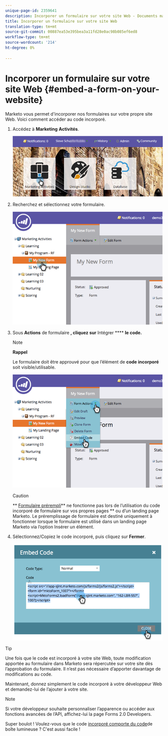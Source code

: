 ```yaml
---
unique-page-id: 2359641
description: Incorporer un formulaire sur votre site Web - Documents marketing - Documentation sur les produits
title: Incorporer un formulaire sur votre site Web
translation-type: tm+mt
source-git-commit: 00887ea53e395bea3a11fd28e0ac98b085ef6ed8
workflow-type: tm+mt
source-wordcount: '214'
ht-degree: 0%

---
```



# Incorporer un formulaire sur votre site Web {#embed-a-form-on-your-website}

Marketo vous permet d&#39;incorporer nos formulaires sur votre propre site Web. Voici comment accéder au code incorporé.

1. Accédez à **Marketing** **Activités**.

   ![](assets/login-marketing-activities-4.png)

1. Recherchez et sélectionnez votre formulaire.

   ![](assets/image2014-9-15-12-3a12-3a14.png)

1. Sous **Actions** de formulaire **, cliquez sur** Intégrer **** **le code.**

   >[!NOTE]
   >
   >**Rappel**
   >
   >
   >Le formulaire doit être approuvé pour que l’élément de **code** **incorporé** soit visible/utilisable.

   ![](assets/image2014-9-15-12-3a12-3a20.png)

   >[!CAUTION]
   >
   >** [Formulaire prérempli](../../../../product-docs/administration/settings/edit-landing-page-settings.md)** ne fonctionne pas lors de l’utilisation du code incorporé de formulaire sur vos propres pages ** ou d’un landing page Marketo. Le préremplissage de formulaire est destiné uniquement à fonctionner lorsque le formulaire est utilisé dans un landing page Marketo via l’option Insérer un élément.

1. Sélectionnez/Copiez le code incorporé, puis cliquez sur **Fermer**.

   ![](assets/image2014-9-15-12-3a12-3a31.png)

>[!TIP]
>
>Une fois que le code est incorporé à votre site Web, toute modification apportée au formulaire dans Marketo sera répercutée sur votre site dès l’approbation du formulaire. Il n’est pas nécessaire d’apporter davantage de modifications au code.

Maintenant, donnez simplement le code incorporé à votre développeur Web et demandez-lui de l’ajouter à votre site.

>[!NOTE]
>
>Si votre développeur souhaite personnaliser l’apparence ou accéder aux fonctions avancées de l’API, affichez-lui la page [](http://developers.marketo.com/documentation/websites/forms-2-0/)Forms 2.0 Developers.

Super boulot ! Voulez-vous que le code [incorporé comporte du code](use-a-form-in-a-lightbox.md)de boîte lumineuse ? C&#39;est aussi facile !
